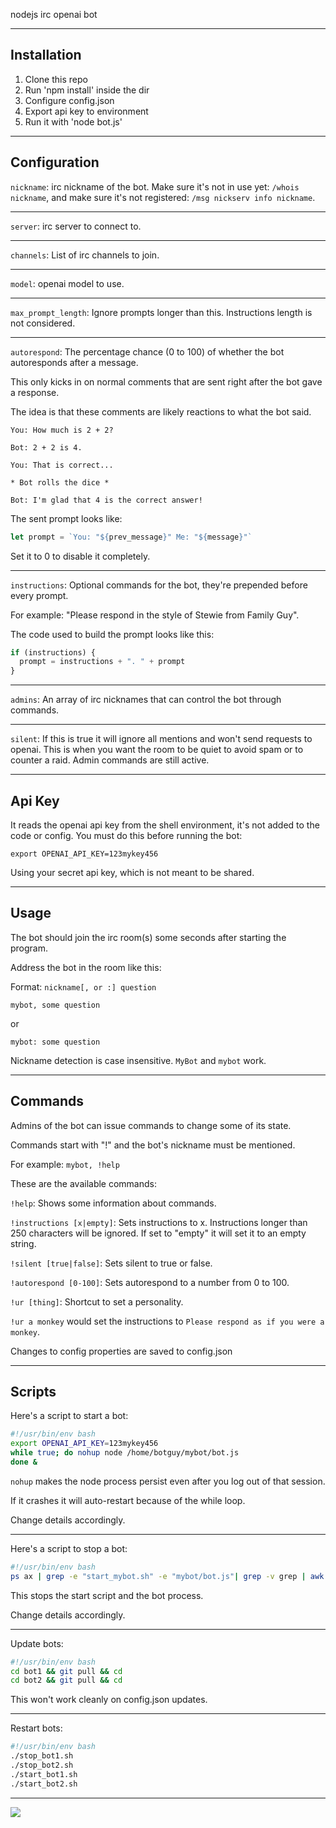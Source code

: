 nodejs irc openai bot

---

## Installation

1) Clone this repo
1) Run 'npm install' inside the dir
1) Configure config.json
1) Export api key to environment
1) Run it with 'node bot.js'

---

## Configuration

`nickname`: irc nickname of the bot. 
Make sure it's not in use yet: `/whois nickname`,
and make sure it's not registered: `/msg nickserv info nickname`.

---

`server`: irc server to connect to.

---

`channels`: List of irc channels to join.

---

`model`: openai model to use.

---

`max_prompt_length`: Ignore prompts longer than this. Instructions length is not considered.

---

`autorespond`: The percentage chance (0 to 100) of whether the bot autoresponds after a message.

This only kicks in on normal comments that are sent right after the bot gave a response.

The idea is that these comments are likely reactions to what the bot said.

```
You: How much is 2 + 2?

Bot: 2 + 2 is 4.

You: That is correct...

* Bot rolls the dice *

Bot: I'm glad that 4 is the correct answer! 
```

The sent prompt looks like:

```js
let prompt = `You: "${prev_message}" Me: "${message}"`
```

Set it to 0 to disable it completely.

---

`instructions`: Optional commands for the bot, they're prepended before every prompt.

For example: "Please respond in the style of Stewie from Family Guy".

The code used to build the prompt looks like this:

```js
if (instructions) {
  prompt = instructions + ". " + prompt
}
```

---

`admins`: An array of irc nicknames that can control the bot through commands.

---

`silent`: If this is true it will ignore all mentions and won't send requests to openai. 
This is when you want the room to be quiet to avoid spam or to counter a raid. 
Admin commands are still active.

---

## Api Key

It reads the openai api key from the shell environment, it's not added to the code or config. You must do this before running the bot:

`export OPENAI_API_KEY=123mykey456`

Using your secret api key, which is not meant to be shared.

---

## Usage

The bot should join the irc room(s) some seconds after starting the program.

Address the bot in the room like this:

Format: `nickname[, or :] question`

`mybot, some question`

or 

`mybot: some question`

Nickname detection is case insensitive. `MyBot` and `mybot` work.

---

## Commands

Admins of the bot can issue commands to change some of its state.

Commands start with "!" and the bot's nickname must be mentioned.

For example: `mybot, !help`

These are the available commands:

`!help`: Shows some information about commands.

`!instructions [x|empty]`: Sets instructions to x.
Instructions longer than 250 characters will be ignored.
If set to "empty" it will set it to an empty string.

`!silent [true|false]`: Sets silent to true or false.

`!autorespond [0-100]`: Sets autorespond to a number from 0 to 100.

`!ur [thing]`: Shortcut to set a personality.

`!ur a monkey` would set the instructions to `Please respond as if you were a monkey`.

Changes to config properties are saved to config.json

---

## Scripts

Here's a script to start a bot:

```bash
#!/usr/bin/env bash
export OPENAI_API_KEY=123mykey456
while true; do nohup node /home/botguy/mybot/bot.js
done &
```

`nohup` makes the node process persist even after you log out of that session.

If it crashes it will auto-restart because of the while loop.

Change details accordingly.

---

Here's a script to stop a bot:

```bash
#!/usr/bin/env bash
ps ax | grep -e "start_mybot.sh" -e "mybot/bot.js"| grep -v grep | awk '{print $1}' | xargs kill
```

This stops the start script and the bot process.

Change details accordingly.

--- 

Update bots:

```bash
#!/usr/bin/env bash
cd bot1 && git pull && cd
cd bot2 && git pull && cd
```

This won't work cleanly on config.json updates.

---

Restart bots:

```bash
#!/usr/bin/env bash
./stop_bot1.sh
./stop_bot2.sh
./start_bot1.sh
./start_bot2.sh
```

---

![](https://i.imgur.com/H9yo8Jt.jpg)